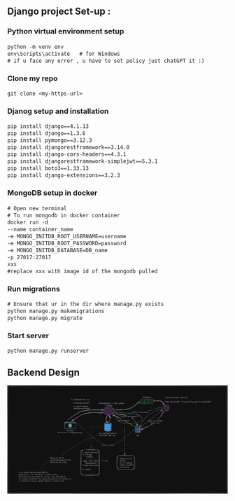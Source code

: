 ## Django project Set-up :

###   Python virtual environment setup
```
python -m venv env
env\Scripts\activate   # for Windows
# if u face any error , u have to set policy just chatGPT it :)
```
###   Clone my repo
```
git clone <my-https-url>
```
###   Djanog setup and installation
```
pip install django==4.1.13
pip install djongo==1.3.6
pip install pymongo==3.12.3
pip install djangorestframework==3.14.0
pip install django-cors-headers==4.3.1
pip install djangorestframework-simplejwt==5.3.1
pip install boto3==1.33.13
pip install django-extensions==3.2.3

```

###   MongoDB setup in docker
```
# Open new terminal
# To run mongodb in docker container
docker run -d
--name container_name
-e MONGO_INITDB_ROOT_USERNAME=username
-e MONGO_INITDB_ROOT_PASSWORD=password
-e MONGO_INITDB_DATABASE=DB_name
-p 27017:27017
xxx
#replace xxx with image id of the mongodb pulled
```
###  Run migrations
```
# Ensure that ur in the dir where manage.py exists
python manage.py makemigrations
python manage.py migrate
```
### Start server
```
python manage.py runserver
```
## Backend Design
![Alt text](https://github.com/Hareessh-P/CodeCrafter/blob/master/design-images/instructor_pov_design.jpeg)





